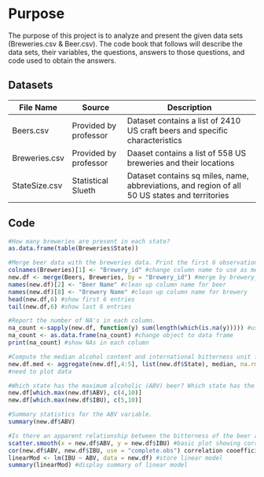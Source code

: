 # Purpose
The purpose of this project is to analyze and present the given data sets (Breweries.csv & Beer.csv). The code book that follows will describe the data sets, their variables, the questions, answers to those questions, and code used to obtain the answers.

## Datasets
| File Name | Source | Description |
| ----------|--------|------------ |
| Beers.csv | Provided by professor | Dataset contains a list of 2410 US craft beers and specific characteristics |
| Breweries.csv | Provided by professor | Daaset contains a list of 558 US breweries and their locations |
| StateSize.csv | Statistical Slueth | Dataset contains sq miles, name, abbreviations, and region of all 50 US states and territories |

## Code
```r
#How many breweries are present in each state?
as.data.frame(table(Breweries$State))

#Merge beer data with the breweries data. Print the first 6 observations and the last six observations to check the merged file.
colnames(Breweries)[1] <- "Brewery_id" #change column name to use as merge variable
new.df <- merge(Beers, Breweries, by = "Brewery_id") #merge by brewery_id
names(new.df)[2] <- "Beer Name" #clean up column name for beer
names(new.df)[8] <- "Brewery Name" #clean up column name for brewery
head(new.df,6) #show first 6 entries
tail(new.df,6) #show last 6 entries

#Report the number of NA's in each column.
na_count <-sapply(new.df, function(y) sum(length(which(is.na(y))))) #use sapply to count NAs of each column
na_count <- as.data.frame(na_count) #change object to data frame
print(na_count) #show NAs in each column

#Compute the median alcohol content and international bitterness unit for each state. Plot a bar chart to compare.
new.df.med <- aggregate(new.df[,4:5], list(new.df$State), median, na.rm = TRUE) #store medians of ABV & IBU / state in new data frame
#need to plot data

#Which state has the maximum alcoholic (ABV) beer? Which state has the most bitter (IBU) beer?
new.df[which.max(new.df$ABV), c(4,10)]
new.df[which.max(new.df$IBU), c(5,10)]

#Summary statistics for the ABV variable.
summary(new.df$ABV)

#Is there an apparent relationship between the bitterness of the beer and its alcoholic content? Draw a scatter plot.
scatter.smooth(x = new.df$ABV, y = new.df$IBU) #basic plot showing correlation line
cor(new.df$ABV, new.df$IBU, use = "complete.obs") correlation cooefficients 
linearMod <- lm(IBU ~ ABV, data = new.df) #store linear model
summary(linearMod) #display summary of linear model
```
